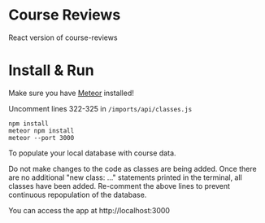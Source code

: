 # Course Reviews
React version of course-reviews

# Install & Run
Make sure you have [Meteor](https://www.meteor.com) installed!

Uncomment lines 322-325 in `/imports/api/classes.js`

    npm install
    meteor npm install
    meteor --port 3000

To populate your local database with course data.

Do not make changes to the code as classes are being added. Once there are no additional "new class: ..." statements printed in the terminal, all classes have been added. Re-comment the above lines to prevent continuous repopulation of the database.

You can access the app at http://localhost:3000
